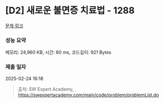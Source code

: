 # [D2] 새로운 불면증 치료법 - 1288 

[문제 링크](https://swexpertacademy.com/main/code/problem/problemDetail.do?contestProbId=AV18_yw6I9MCFAZN) 

### 성능 요약

메모리: 24,960 KB, 시간: 80 ms, 코드길이: 921 Bytes

### 제출 일자

2025-02-24 16:18



> 출처: SW Expert Academy, https://swexpertacademy.com/main/code/problem/problemList.do